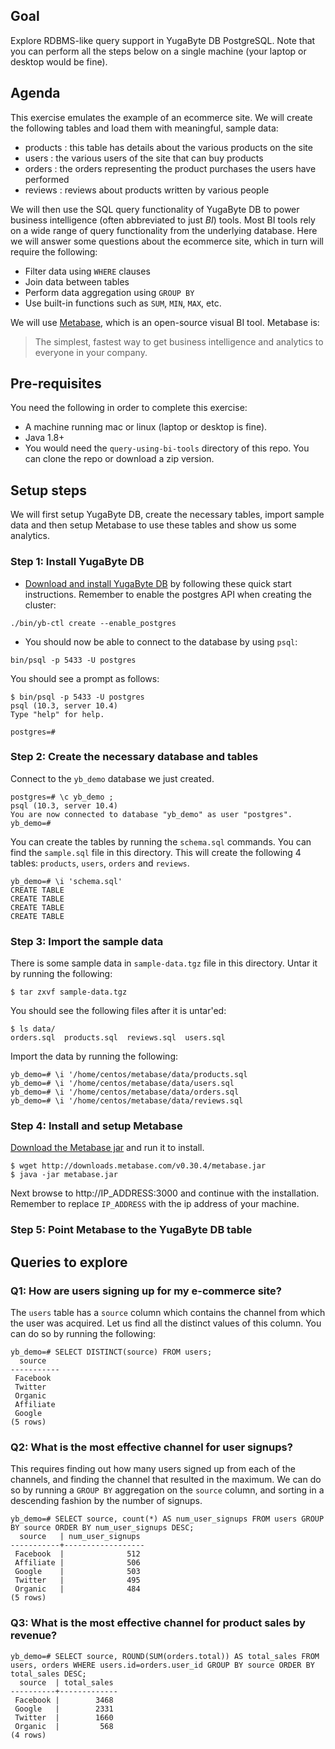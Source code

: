 ## Goal

Explore RDBMS-like query support in YugaByte DB PostgreSQL. Note that you can perform all the steps below on a single machine (your laptop or desktop would be fine).

## Agenda

This exercise emulates the example of an ecommerce site. We will create the following tables and load them with meaningful, sample data:
* products : this table has details about the various products on the site
* users    : the various users of the site that can buy products
* orders   : the orders representing the product purchases the users have performed
* reviews  : reviews about products written by various people

We will then use the SQL query functionality of YugaByte DB to power business intelligence (often abbreviated to just *BI*) tools. Most BI tools rely on a wide range of query functionality from the underlying database. Here we will answer some questions about the ecommerce site, which in turn will require the following:
* Filter data using `WHERE` clauses
* Join data between tables
* Perform data aggregation using `GROUP BY`
* Use built-in functions such as `SUM`, `MIN`, `MAX`, etc.

We will use [Metabase](https://github.com/metabase/metabase), which is an open-source visual BI tool. Metabase is:
> The simplest, fastest way to get business intelligence and analytics to everyone in your company.

## Pre-requisites

You need the following in order to complete this exercise:
* A machine running mac or linux (laptop or desktop is fine).
* Java 1.8+
* You would need the `query-using-bi-tools` directory of this repo. You can clone the repo or download a zip version.

## Setup steps

We will first setup YugaByte DB, create the necessary tables, import sample data and then setup Metabase to use these tables and show us some analytics.

### Step 1: Install YugaByte DB

* [Download and install YugaByte DB](https://docs.yugabyte.com/latest/quick-start/) by following these quick start instructions. Remember to enable the postgres API when creating the cluster:
```
./bin/yb-ctl create --enable_postgres
```

* You should now be able to connect to the database by using `psql`:
```
bin/psql -p 5433 -U postgres
```

You should see a prompt as follows:
```
$ bin/psql -p 5433 -U postgres
psql (10.3, server 10.4)
Type "help" for help.

postgres=#
```

### Step 2: Create the necessary database and tables



Connect to the `yb_demo` database we just created.
```
postgres=# \c yb_demo ;
psql (10.3, server 10.4)
You are now connected to database "yb_demo" as user "postgres".
yb_demo=#
```

You can create the tables by running the `schema.sql` commands. You can find the `sample.sql` file in this directory. This will create the following 4 tables: `products`, `users`, `orders` and `reviews`.
```
yb_demo=# \i 'schema.sql'
CREATE TABLE
CREATE TABLE
CREATE TABLE
CREATE TABLE
```

### Step 3: Import the sample data

There is some sample data in `sample-data.tgz` file in this directory. Untar it by running the following: 
```
$ tar zxvf sample-data.tgz
```

You should see the following files after it is untar'ed:
```
$ ls data/
orders.sql  products.sql  reviews.sql  users.sql
```

Import the data by running the following:
```
yb_demo=# \i '/home/centos/metabase/data/products.sql
yb_demo=# \i '/home/centos/metabase/data/users.sql
yb_demo=# \i '/home/centos/metabase/data/orders.sql
yb_demo=# \i '/home/centos/metabase/data/reviews.sql
```

### Step 4: Install and setup Metabase

[Download the Metabase jar](https://metabase.com/start/jar.html) and run it to install.
```
$ wget http://downloads.metabase.com/v0.30.4/metabase.jar
$ java -jar metabase.jar
```
Next browse to http://IP_ADDRESS:3000 and continue with the installation. Remember to replace `IP_ADDRESS` with the ip address of your machine.

### Step 5: Point Metabase to the YugaByte DB table


## Queries to explore

### Q1: How are users signing up for my e-commerce site?

The `users` table has a `source` column which contains the channel from which the user was acquired. Let us find all the distinct values of this column. You can do so by running the following:
```
yb_demo=# SELECT DISTINCT(source) FROM users;
  source
-----------
 Facebook
 Twitter
 Organic
 Affiliate
 Google
(5 rows)
```

### Q2: What is the most effective channel for user signups?
This requires finding out how many users signed up from each of the channels, and finding the channel that resulted in the maximum. We can do so by running a `GROUP BY` aggregation on the `source` column, and sorting in a descending fashion by the number of signups.
```
yb_demo=# SELECT source, count(*) AS num_user_signups FROM users GROUP BY source ORDER BY num_user_signups DESC;
  source   | num_user_signups
-----------+------------------
 Facebook  |              512
 Affiliate |              506
 Google    |              503
 Twitter   |              495
 Organic   |              484
(5 rows)
```

### Q3: What is the most effective channel for product sales by revenue?

```
yb_demo=# SELECT source, ROUND(SUM(orders.total)) AS total_sales FROM users, orders WHERE users.id=orders.user_id GROUP BY source ORDER BY total_sales DESC;
  source  | total_sales
----------+-------------
 Facebook |        3468
 Google   |        2331
 Twitter  |        1660
 Organic  |         568
(4 rows)
```

